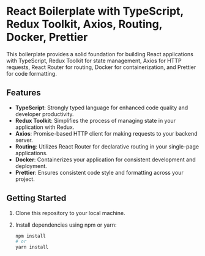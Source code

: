# React Boilerplate with TypeScript, Redux Toolkit, Axios, Routing, Docker, Prettier

This boilerplate provides a solid foundation for building React applications with TypeScript, Redux Toolkit for state management, Axios for HTTP requests, React Router for routing, Docker for containerization, and Prettier for code formatting.

## Features

- **TypeScript**: Strongly typed language for enhanced code quality and developer productivity.
- **Redux Toolkit**: Simplifies the process of managing state in your application with Redux.
- **Axios**: Promise-based HTTP client for making requests to your backend server.
- **Routing**: Utilizes React Router for declarative routing in your single-page applications.
- **Docker**: Containerizes your application for consistent development and deployment.
- **Prettier**: Ensures consistent code style and formatting across your project.

## Getting Started

1. Clone this repository to your local machine.
2. Install dependencies using npm or yarn:

   ```bash
   npm install
   # or
   yarn install
   ```
